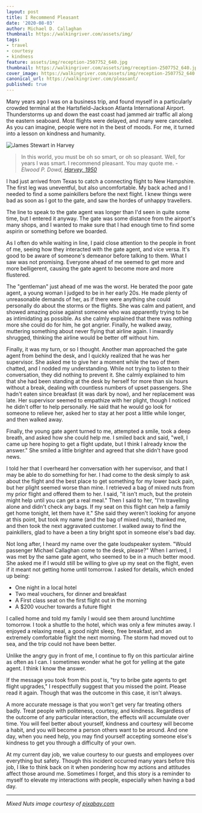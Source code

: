 ```yaml
---
layout: post
title: I Recommend Pleasant
date: '2020-08-03'
author: Michael D. Callaghan
thumbnail: https://walkingriver.com/assets/img/
tags: 
- travel 
- courtesy
- kindness
feature: assets/img/reception-2507752_640.jpg
thumbnail: https://walkingriver.com/assets/img/reception-2507752_640.jpg
cover_image: https://walkingriver.com/assets/img/reception-2507752_640.jpg
canonical_url: https://walkingriver.com/pleasant/
published: true
---
```


Many years ago I was on a business trip, and found myself in a particularly crowded terminal at the Hartsfield-Jackson Atlanta International Airport. Thunderstorms up and down the east coast had jammed air traffic all along the eastern seaboard. Most flights were delayed, and many were canceled. As you can imagine, people were not in the best of moods. For me, it turned into a lesson on kindness and humanity.

<!--more-->

![James Stewart in Harvey](https://walkingriver.com/assets/img/harvey.png)

>In this world, you must be oh so smart, or oh so pleasant. Well, for years I was smart. I recommend pleasant. You may quote me.
> _-Elwood P. Dowd, [Harvey, 1950](https://www.imdb.com/title/tt0042546/)_


I had just arrived from Texas to catch a connecting flight to New Hampshire. The first leg was uneventful, but also uncomfortable. My back ached and I needed to find a some painkillers before the next flight. I knew things were bad as soon as I got to the gate, and saw the hordes of unhappy travellers. 

The line to speak to the gate agent was longer than I'd seen in quite some time, but I entered it anyway. The gate was some distance from the airport's many shops, and I wanted to make sure that I had enough time to find some aspirin or something before we boarded. 

As I often do while waiting in line, I paid close attention to the people in front of me, seeing how they interacted with the gate agent, and vice versa. It's good to be aware of someone's demeanor before talking to them. What I saw was not promising. Everyone ahead of me seemed to get more and more belligerent, causing the gate agent to become more and more flustered.

The "gentleman" just ahead of me was the worst. He berated the poor gate agent, a young woman I judged to be in her early 20s. He made plenty of unreasonable demands of her, as if there were anything she could personally do about the storms or the flights. She was calm and patient, and showed amazing poise against someone who was apparently trying to be as intimidating as possible. As she calmly explained that there was nothing more she could do for him, he got angrier. Finally, he walked away, muttering something about never flying that airline again. I inwardly shrugged, thinking the airline would be better off without him.

Finally, it was my turn, or so I thought. Another man approached the gate agent from behind the desk, and I quickly realized that he was her supervisor. She asked me to give her a moment while the two of them chatted, and I nodded my understanding. While not trying to listen to their conversation, they did nothing to prevent it. She calmly explained to him that she had been standing at the desk by herself for more than six hours without a break, dealing with countless numbers of upset passengers. She hadn't eaten since breakfast (it was dark by now), and her replacement was late. Her supervisor seemed to empathize with her plight, though I noticed he didn't offer to help personally. He said that he would go look for someone to relieve her, asked her to stay at her post a little while longer, and then walked away.

Finally, the young gate agent turned to me, attempted a smile, took a deep breath, and asked how she could help me. I smiled back and said, "well, I came up here hoping to get a flight update, but I think I already know the answer." She smiled a little brighter and agreed that she didn't have good news. 

I told her that I overheard her conversation with her supervisor, and that I may be able to do something for her. I had come to the desk simply to ask about the flight and the best place to get something for my lower back pain, but her plight seemed worse than mine. I retrieved a bag of mixed nuts from my prior flight and offered them to her. I said, "it isn't much, but the protein might help until you can get a real meal." Then I said to her, "I'm travelling alone and didn't check any bags. If my seat on this flight can help a family get home tonight, let them have it." She said they weren't looking for anyone at this point, but took my name (and the bag of mixed nuts), thanked me, and then took the next aggravated customer. I walked away to find the painkillers, glad to have a been a tiny bright spot in someone else's bad day.

Not long after, I heard my name over the gate loudspeaker system. "Would passenger Michael Callaghan come to the desk, please?" When I arrived, I was met by the same gate agent, who seemed to be in a much better mood. She asked me if I would still be willing to give up my seat on the flight, even if it meant not getting home until tomorrow. I asked for details, which ended up being:

- One night in a local hotel
- Two meal vouchers, for dinner and breakfast
- A First class seat on the first flight out in the morning
- A $200 voucher towards a future flight

I called home and told my family I would see them around lunchtime tomorrow. I took a shuttle to the hotel, which was only a few minutes away. I enjoyed a relaxing meal, a good night sleep, free breakfast, and an extremely comfortable flight the next morning. The storm had moved out to sea, and the trip could not have been better. 

Unlike the angry guy in front of me, I continue to fly on this particular airline as often as I can. I sometimes wonder what he got for yelling at the gate agent. I think I know the answer.

If the message you took from this post is, "try to bribe gate agents to get flight upgrades," I respectfully suggest that you missed the point. Please read it again. Though that was the outcome in this case, it isn't always. 

A more accurate message is that you won't get very far treating others badly. Treat people with politeness, courtesy, and kindness. Regardless of the outcome of any particular interaction, the effects will accumulate over time. You will feel better about yourself, kindness and courtesy will become a habit, and you will become a person others want to be around. And one day, when you need help, you may find yourself accepting someone else's kindness to get you through a difficulty of your own.

At my current day job, we value courtesy to our guests and employees over everything but safety. Though this incident occurred many years before this job, I like to think back on it when pondering how my actions and attitudes affect those around me. Sometimes I forget, and this story is a reminder to myself to elevate my interactions with people, especially when having a bad day.

<hr/>

_Mixed Nuts image courtesy of [pixabay.com](https://pixabay.com/photos/nuts-mixed-nuts-food-assorted-1436875/)_
